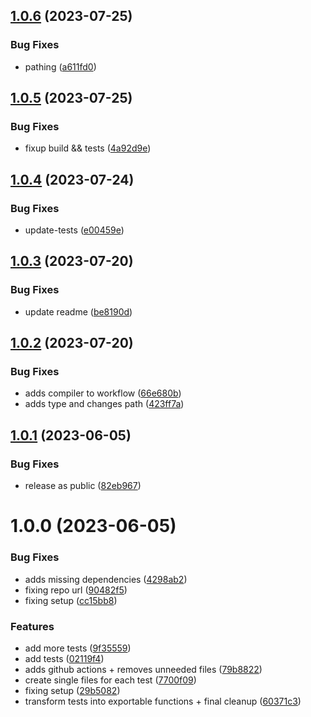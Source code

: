 ## [1.0.6](https://github.com/terrestris/shogun-e2e-tests/compare/v1.0.5...v1.0.6) (2023-07-25)


### Bug Fixes

* pathing ([a611fd0](https://github.com/terrestris/shogun-e2e-tests/commit/a611fd0e1bdd0dae80d4bdf5dc9a6682222bc53d))

## [1.0.5](https://github.com/terrestris/shogun-e2e-tests/compare/v1.0.4...v1.0.5) (2023-07-25)


### Bug Fixes

* fixup build && tests ([4a92d9e](https://github.com/terrestris/shogun-e2e-tests/commit/4a92d9e9f03eaa9a84186e7ecc88cdf727182d4c))

## [1.0.4](https://github.com/terrestris/shogun-e2e-tests/compare/v1.0.3...v1.0.4) (2023-07-24)


### Bug Fixes

* update-tests ([e00459e](https://github.com/terrestris/shogun-e2e-tests/commit/e00459e3071b9dd9ad5de7dc4da50970f0fce4c5))

## [1.0.3](https://github.com/terrestris/shogun-e2e-tests/compare/v1.0.2...v1.0.3) (2023-07-20)


### Bug Fixes

* update readme ([be8190d](https://github.com/terrestris/shogun-e2e-tests/commit/be8190d86d8d2d9c6db2ca64c8c5de8c3f929e4f))

## [1.0.2](https://github.com/terrestris/shogun-e2e-tests/compare/v1.0.1...v1.0.2) (2023-07-20)


### Bug Fixes

* adds compiler to workflow ([66e680b](https://github.com/terrestris/shogun-e2e-tests/commit/66e680baba6fc0923901168f22d55b6a0b68c20f))
* adds type and changes path ([423ff7a](https://github.com/terrestris/shogun-e2e-tests/commit/423ff7a6eb034661927f769475c92a6d76e86ce2))

## [1.0.1](https://github.com/terrestris/shogun-e2e-tests/compare/v1.0.0...v1.0.1) (2023-06-05)


### Bug Fixes

* release as public ([82eb967](https://github.com/terrestris/shogun-e2e-tests/commit/82eb9675265c9203f73aa89f1f44917f38c96ece))

# 1.0.0 (2023-06-05)


### Bug Fixes

* adds missing dependencies ([4298ab2](https://github.com/terrestris/shogun-e2e-tests/commit/4298ab25845007183e835249d6857be7a5b23bd1))
* fixing repo url ([90482f5](https://github.com/terrestris/shogun-e2e-tests/commit/90482f5f0732850c25a7f3dd1922b161ceeaeef3))
* fixing setup ([cc15bb8](https://github.com/terrestris/shogun-e2e-tests/commit/cc15bb8faadf9e2d77fde607593cab097bbd560e))


### Features

* add more tests ([9f35559](https://github.com/terrestris/shogun-e2e-tests/commit/9f35559e60f56c51dc23ef81d57207b19ae9deba))
* add tests ([02119f4](https://github.com/terrestris/shogun-e2e-tests/commit/02119f4791d4535441f1c2b269173ae0666a5cde))
* adds github actions + removes unneeded files ([79b8822](https://github.com/terrestris/shogun-e2e-tests/commit/79b8822d39de739f74e50efeda64ac7a4652076c))
* create single files for each test ([7700f09](https://github.com/terrestris/shogun-e2e-tests/commit/7700f09cf358e2014cf67ff2c3208acf31ad2e3d))
* fixing setup ([29b5082](https://github.com/terrestris/shogun-e2e-tests/commit/29b5082166f47fb7861f143e76ec0759ac1e826e))
* transform tests into exportable functions + final cleanup ([60371c3](https://github.com/terrestris/shogun-e2e-tests/commit/60371c344943565f0bfee8aa35c8977c360b68d9))
